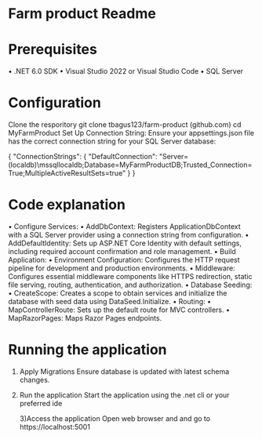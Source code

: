 # Farm product Readme

# Prerequisites

•	.NET 6.0 SDK
•	Visual Studio 2022 or Visual Studio Code
•	SQL Server

# Configuration
Clone the resporitory
git clone tbagus123/farm-product (github.com)
cd MyFarmProduct
Set Up Connection String: Ensure your appsettings.json file has the correct connection string for your SQL Server database:

{
  "ConnectionStrings": {
    "DefaultConnection": "Server=(localdb)\\mssqllocaldb;Database=MyFarmProductDB;Trusted_Connection=True;MultipleActiveResultSets=true"
  }
}


# Code explanation

•  Configure Services:
•	AddDbContext: Registers ApplicationDbContext with a SQL Server provider using a connection string from configuration.
•	AddDefaultIdentity: Sets up ASP.NET Core Identity with default settings, including required account confirmation and role management.
•  Build Application:
•	Environment Configuration: Configures the HTTP request pipeline for development and production environments.
•	Middleware: Configures essential middleware components like HTTPS redirection, static file serving, routing, authentication, and authorization.
•  Database Seeding:
•	CreateScope: Creates a scope to obtain services and initialize the database with seed data using DataSeed.Initialize.
•  Routing:
•	MapControllerRoute: Sets up the default route for MVC controllers.
•	MapRazorPages: Maps Razor Pages endpoints.

# Running the application
1)	Apply Migrations
Ensure database is updated with latest schema changes.


2)	Run the application
Start the application using the .net cli or your preferred ide

       3)Access the application
Open web browser and and go to https://localhost:5001

